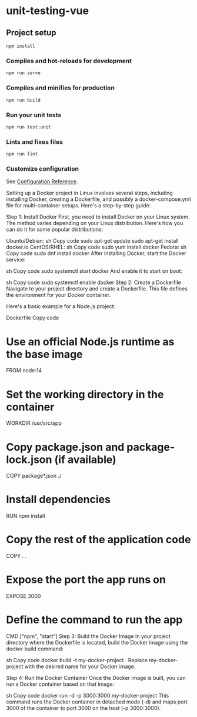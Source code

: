 # unit-testing-vue

## Project setup
```
npm install
```

### Compiles and hot-reloads for development
```
npm run serve
```

### Compiles and minifies for production
```
npm run build
```

### Run your unit tests
```
npm run test:unit
```

### Lints and fixes files
```
npm run lint
```

### Customize configuration
See [Configuration Reference](https://cli.vuejs.org/config/).



Setting up a Docker project in Linux involves several steps, including installing Docker, creating a Dockerfile, and possibly a docker-compose.yml file for multi-container setups. Here's a step-by-step guide:

Step 1: Install Docker
First, you need to install Docker on your Linux system. The method varies depending on your Linux distribution. Here's how you can do it for some popular distributions:

Ubuntu/Debian:
sh
Copy code
sudo apt-get update
sudo apt-get install docker.io
CentOS/RHEL:
sh
Copy code
sudo yum install docker
Fedora:
sh
Copy code
sudo dnf install docker
After installing Docker, start the Docker service:

sh
Copy code
sudo systemctl start docker
And enable it to start on boot:

sh
Copy code
sudo systemctl enable docker
Step 2: Create a Dockerfile
Navigate to your project directory and create a Dockerfile. This file defines the environment for your Docker container.

Here's a basic example for a Node.js project:

Dockerfile
Copy code
# Use an official Node.js runtime as the base image
FROM node:14

# Set the working directory in the container
WORKDIR /usr/src/app

# Copy package.json and package-lock.json (if available)
COPY package*.json ./

# Install dependencies
RUN npm install

# Copy the rest of the application code
COPY . .

# Expose the port the app runs on
EXPOSE 3000

# Define the command to run the app
CMD ["npm", "start"]
Step 3: Build the Docker Image
In your project directory where the Dockerfile is located, build the Docker image using the docker build command:

sh
Copy code
docker build -t my-docker-project .
Replace my-docker-project with the desired name for your Docker image.

Step 4: Run the Docker Container
Once the Docker image is built, you can run a Docker container based on that image:

sh
Copy code
docker run -d -p 3000:3000 my-docker-project
This command runs the Docker container in detached mode (-d) and maps port 3000 of the container to port 3000 on the host (-p 3000:3000).